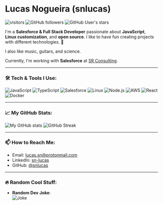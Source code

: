 # Lucas Nogueira (snlucas)

![visitors](https://visitor-badge.laobi.icu/badge?page_id=snlucas.visitor-badge) 
![GitHub followers](https://img.shields.io/github/followers/snlucas?style=social) 
![GitHub User's stars](https://img.shields.io/github/stars/snlucas?style=social)

I'm a **Salesforce & Full Stack Developer** passionate about **JavaScript**, **Linux customization**, and **open source**.
I like to have fun creating projects with different technologies. 🚀

I also like music, guitars, and science.

Currently, I'm working with **Salesforce** at [SR Consulting](https://srconsulting.io/).

---

### 🛠️ Tech & Tools I Use:
![JavaScript](https://img.shields.io/badge/-JavaScript-F7DF1E?style=flat&logo=javascript&logoColor=black)
![TypeScript](https://img.shields.io/badge/-TypeScript-007ACC?style=flat&logo=typescript&logoColor=white)
![Salesforce](https://img.shields.io/badge/-Salesforce-00A1E0?style=flat&logo=salesforce&logoColor=white)
![Linux](https://img.shields.io/badge/-Linux-FCC624?style=flat&logo=linux&logoColor=black)
![Node.js](https://img.shields.io/badge/-Node.js-339933?style=flat&logo=nodedotjs&logoColor=white)
![AWS](https://img.shields.io/badge/-AWS-232F3E?style=flat&logo=amazon-aws&logoColor=white)
![React](https://img.shields.io/badge/-React-61DAFB?style=flat&logo=react&logoColor=black)
![Docker](https://img.shields.io/badge/-Docker-2496ED?style=flat&logo=docker&logoColor=white)

---

### 📈 My GitHub Stats:
<img src="https://github-readme-stats.vercel.app/api?username=snlucas&&show_icons=true&title_color=d11b54&icon_color=a8066a&text_color=37d368&bg_color=191919" alt="My GitHub stats" />
<img src="https://github-readme-streak-stats.herokuapp.com/?user=snlucas&theme=radical" alt="GitHub Streak" />

---

### 📫 How to Reach Me:
- Email: [lucas.sn@protonmail.com](mailto:lucas.sn@protonmail.com)
- LinkedIn: [sn-lucas](https://www.linkedin.com/in/sn-lucas/)
- GitHub: [@snlucas](https://github.com/snlucas)

---

### 🔥 Random Cool Stuff:
- **Random Dev Joke**:  
  ![Joke](https://readme-jokes.vercel.app/api?theme=dark)
